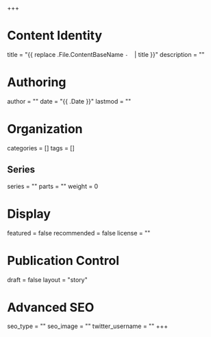 +++
# Content Identity
title = "{{ replace .File.ContentBaseName `-` ` ` | title }}"
description = ""

# Authoring
author = ""
date = "{{ .Date }}"
lastmod = ""

# Organization
categories = []
tags = []
## Series
series = ""
parts = ""
weight = 0

# Display
featured = false
recommended = false
license = ""

# Publication Control
draft = false
layout = "story"

# Advanced SEO
seo_type = ""
seo_image = ""
twitter_username = ""
+++
